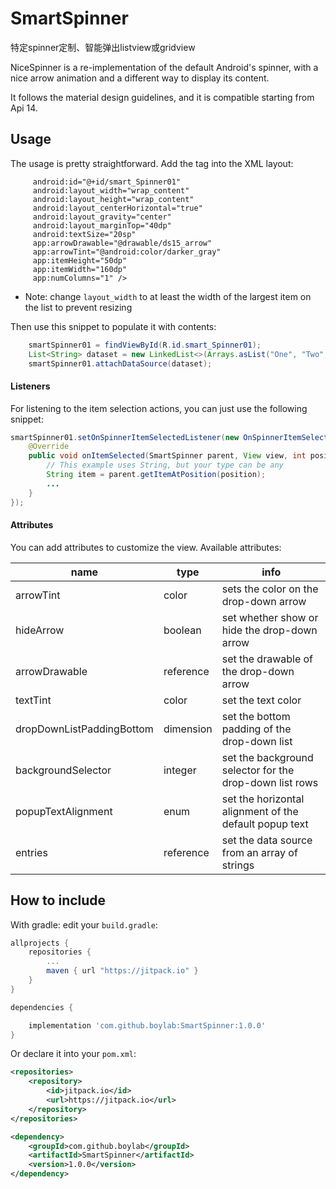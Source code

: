 # SmartSpinner
特定spinner定制、智能弹出listview或gridview

NiceSpinner is a re-implementation of the default Android's spinner, with a nice arrow animation and a different way to display its content.

It follows the material design guidelines, and it is compatible starting from Api 14.

## Usage

The usage is pretty straightforward. Add the tag into the XML layout:
   ``` <com.boylab.smartspinner.SmartSpinner
	    android:id="@+id/smart_Spinner01"
	    android:layout_width="wrap_content"
	    android:layout_height="wrap_content"
	    android:layout_centerHorizontal="true"
	    android:layout_gravity="center"
	    android:layout_marginTop="40dp"
	    android:textSize="20sp"
	    app:arrowDrawable="@drawable/ds15_arrow"
	    app:arrowTint="@android:color/darker_gray"
	    app:itemHeight="50dp"
	    app:itemWidth="160dp"
	    app:numColumns="1" />
```


* Note: change `layout_width` to at least the width of the largest item on the list to prevent resizing

 Then use this snippet to populate it with contents:
```java
 	smartSpinner01 = findViewById(R.id.smart_Spinner01);
	List<String> dataset = new LinkedList<>(Arrays.asList("One", "Two", "Three", "Four", "Five", "Six", "Seven"));
	smartSpinner01.attachDataSource(dataset);
```

#### Listeners
For listening to the item selection actions, you can just use the following snippet:
```java
smartSpinner01.setOnSpinnerItemSelectedListener(new OnSpinnerItemSelectedListener() {
    @Override
    public void onItemSelected(SmartSpinner parent, View view, int position, long id) {
        // This example uses String, but your type can be any
        String item = parent.getItemAtPosition(position);
        ...
    }
});
```

#### Attributes
You can add attributes to customize the view. Available attributes:

| name                      | type      | info                                                   |
|------------------------   |-----------|--------------------------------------------------------|
| arrowTint                 | color     | sets the color on the drop-down arrow                  |
| hideArrow                 | boolean   | set whether show or hide the drop-down arrow           |
| arrowDrawable             | reference | set the drawable of the drop-down arrow                |
| textTint                  | color     | set the text color                                     |
| dropDownListPaddingBottom | dimension | set the bottom padding of the drop-down list           |
| backgroundSelector        | integer   | set the background selector for the drop-down list rows |
| popupTextAlignment        | enum      | set the horizontal alignment of the default popup text |
| entries                   | reference | set the data source from an array of strings |

How to include
---

With gradle: edit your `build.gradle`:
```groovy
allprojects {
    repositories {
        ...
        maven { url "https://jitpack.io" }
    }
}

dependencies {

    implementation 'com.github.boylab:SmartSpinner:1.0.0'
}
```

Or declare it into your `pom.xml`:

```xml
<repositories>
    <repository>
        <id>jitpack.io</id>
        <url>https://jitpack.io</url>
    </repository>
</repositories>

<dependency>
    <groupId>com.github.boylab</groupId>
    <artifactId>SmartSpinner</artifactId>
    <version>1.0.0</version>
</dependency>
```
